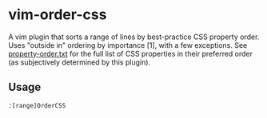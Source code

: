 # vim-order-css

A vim plugin that sorts a range of lines by best-practice CSS property
order. Uses "outside in" ordering by importance [1], with a few
exceptions. See [property-order.txt](property-order.txt) for the full list
of CSS properties in their preferred order (as subjectively determined by
this plugin).

## Usage ##

`:[range]OrderCSS`
